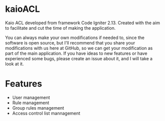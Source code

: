# kaioACL
Kaio ACL developed from framework Code Igniter 2.13. Created with the aim to facilitate and cut the time of making the application.

You can always make your own modifications if needed to, since the software is open source, but I'll recommend that you share your modifications with us here at GitHub, so we can get your modification as part of the main application. If you have ideas to new features or have experienced some bugs, please create an issue about it, and I will take a look at it.

# Features
* User management
* Rule management
* Group rules management
* Access control list mannagement
